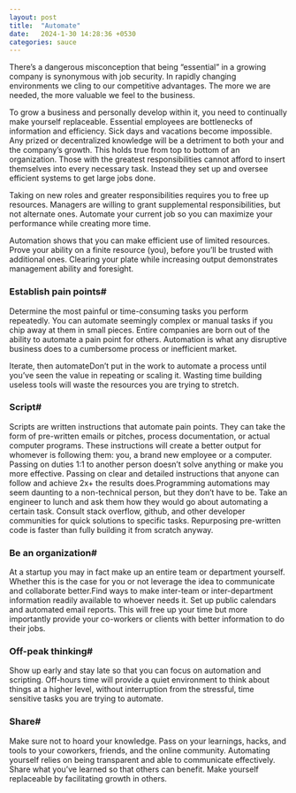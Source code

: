```yaml
---
layout: post
title:  "Automate"
date:   2024-1-30 14:28:36 +0530
categories: sauce 
---
```


There’s a dangerous misconception that being “essential” in a growing company is synonymous with job security. In rapidly changing environments we cling to our competitive advantages. The more we are needed, the more valuable we feel to the business.

To grow a business and personally develop within it, you need to continually make yourself replaceable. Essential employees are bottlenecks of information and efficiency. Sick days and vacations become impossible. Any prized or decentralized knowledge will be a detriment to both your and the company’s growth. This holds true from top to bottom of an organization. Those with the greatest responsibilities cannot afford to insert themselves into every necessary task. Instead they set up and oversee efficient systems to get large jobs done.

Taking on new roles and greater responsibilities requires you to free up resources. Managers are willing to grant supplemental responsibilities, but not alternate ones. Automate your current job so you can maximize your performance while creating more time.

Automation shows that you can make efficient use of limited resources. Prove your ability on a finite resource (you), before you’ll be trusted with additional ones. Clearing your plate while increasing output demonstrates management ability and foresight.

### Establish pain points#
Determine the most painful or time-consuming tasks you perform repeatedly. You can automate seemingly complex or manual tasks if you chip away at them in small pieces. Entire companies are born out of the ability to automate a pain point for others. Automation is what any disruptive business does to a cumbersome process or inefficient market.

Iterate, then automateDon’t put in the work to automate a process until you’ve seen the value in repeating or scaling it. Wasting time building useless tools will waste the resources you are trying to stretch.

### Script#

Scripts are written instructions that automate pain points. They can take the form of pre-written emails or pitches, process documentation, or actual computer programs. These instructions will create a better output for whomever is following them: you, a brand new employee or a computer. Passing on duties 1:1 to another person doesn’t solve anything or make you more effective. Passing on clear and detailed instructions that anyone can follow and achieve 2x+ the results does.Programming automations may seem daunting to a non-technical person, but they don’t have to be. Take an engineer to lunch and ask them how they would go about automating a certain task. Consult stack overflow, github, and other developer communities for quick solutions to specific tasks. Repurposing pre-written code is faster than fully building it from scratch anyway.

### Be an organization#

At a startup you may in fact make up an entire team or department yourself. Whether this is the case for you or not leverage the idea to communicate and collaborate better.Find ways to make inter-team or inter-department information readily available to whoever needs it. Set up public calendars and automated email reports. This will free up your time but more importantly provide your co-workers or clients with better information to do their jobs.

### Off-peak thinking#

Show up early and stay late so that you can focus on automation and scripting. Off-hours time will provide a quiet environment to think about things at a higher level, without interruption from the stressful, time sensitive tasks you are trying to automate.

### Share#

Make sure not to hoard your knowledge. Pass on your learnings, hacks, and tools to your coworkers, friends, and the online community. Automating yourself relies on being transparent and able to communicate effectively. Share what you’ve learned so that others can benefit. Make yourself replaceable by facilitating growth in others.

